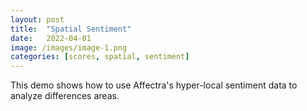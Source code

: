 ```yaml
---
layout: post
title:  "Spatial Sentiment"
date:   2022-04-01
image: /images/image-1.png
categories: [scores, spatial, sentiment]
---
```

This demo shows how to use Affectra's hyper-local sentiment data to analyze differences areas.
